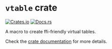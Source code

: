 # `vtable` crate

[![Crates.io](https://img.shields.io/crates/v/vtable)](https://crates.io/crates/vtable)
[![Docs.rs](https://docs.rs/vtable/badge.svg)](https://docs.rs/vtable)

A macro to create ffi-friendly virtual tables.

Check the [crate documentation](https://docs.rs/vtable) for more details.
